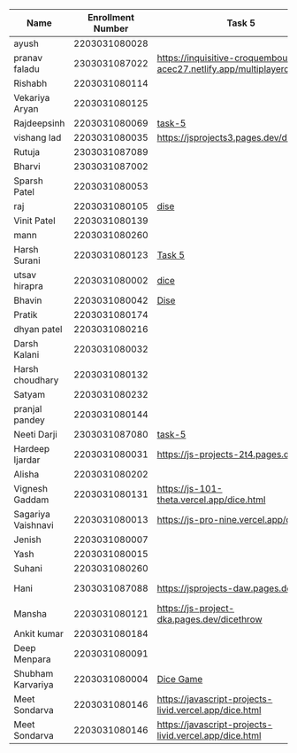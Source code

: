 | Name               | Enrollment Number | Task 5       | Task 6       | Github Repository |
|--------------------|-------------------|--------------|--------------|-------------------|
| ayush              | 2203031080028     |              |              |                   |
| pranav faladu      | 2303031087022     | https://inquisitive-croquembouche-acec27.netlify.app/multiplayerdicegame | https://inquisitive-croquembouche-acec27.netlify.app/converter |https://github.com/PranavFaladu/JSprojects |
| Rishabh            | 2203031080114     |              |              |                   |
| Vekariya Aryan     | 2203031080125     |              |              |                   |
| Rajdeepsinh        | 2203031080069     | [task-5](https://jsproject-nu.vercel.app/Dice.html) |[task-6](https://jsproject-nu.vercel.app/converter.html)|[GitHub](https://github.com/Rajdeepsinh1410/JSPROJECT/tree/js-task34)                   |
| vishang lad        | 2203031080035     |https://jsprojects3.pages.dev/dice | https://jsprojects3.pages.dev/converter | https://github.com/vishangl/JSprojects                  |
| Rutuja             | 2303031087089     |              |              |                   |
| Bharvi             | 2303031087002     |              |              |                   |
| Sparsh Patel       | 2203031080053     |              |              |                   |
| raj                | 2203031080105     |[dise](https://js-five-beta.vercel.app/task%205/index.html)|[Converter](https://js-five-beta.vercel.app/Task%206/index.html)|[Github](https://github.com/RajPatel08/JS)|
| Vinit Patel        | 2203031080139     |              |              |                   |
| mann               | 2203031080260     |              |              |                   |
| Harsh Surani       | 2203031080123     | [Task 5](https://2203031080123-assignment-6.netlify.app/dice%20throw%20game)             | [Task 6](https://2203031080123-assignment-6.netlify.app/lol)             | [GitHub Repository](https://github.com/suraniharsh/Assignments/tree/Assignment-6)                  |
| utsav hirapra      | 2203031080002     | [dice](https://js-eosin.vercel.app/dice.html) | [converter](https://js-eosin.vercel.app/conveter.html) |  [github](https://github.com/utsav1213/JS)  |
| Bhavin             | 2203031080042     |[Dise](https://jstasks.vercel.app/task%205/index.html)| [Converter](https://jstasks.vercel.app/Task%206/index.html)| [GItHUB](https://github.com/bhavinSOL/JS_task) |
| Pratik             | 2203031080174     |              |              |                   |
| dhyan patel        | 2203031080216     |              |              |                   |
| Darsh Kalani       | 2203031080032     |              |              |                   |
| Harsh choudhary    | 2203031080132     |              |              |                   |
| Satyam             | 2203031080232     |              |              |                   |
| pranjal pandey     | 2203031080144     |              |              |                   |
| Neeti Darji        | 2303031087080     | [task-5](https://jsprojects-6m1.pages.dev/Dice) | [task-6](https://jsprojects-6m1.pages.dev/converter) | https://github.com/Neetidarji/Jsprojects |
| Hardeep Ijardar | 2203031080031 | https://js-projects-2t4.pages.dev/dice | https://js-projects-2t4.pages.dev/converter | https://github.com/HardeepIjardar/JS-Projects |
| Alisha             | 2203031080202     |              |              |                   |
| Vignesh Gaddam     | 2203031080131     |  https://js-101-theta.vercel.app/dice.html      | https://js-101-theta.vercel.app/convertor.html       | https://github.com/mrvigneshgaddam/JS101 |
| Sagariya Vaishnavi | 2203031080013     | https://js-pro-nine.vercel.app/dice.html | https://js-pro-nine.vercel.app/converter.html |     https://github.com/sagariyavaishnavi/js_pro |
| Jenish             | 2203031080007     |              |              |                   |
| Yash               | 2203031080015     |              |              |                   |
| Suhani             | 2203031080260     |              |              |                   |
| Hani               | 2303031087088     |https://jsprojects-daw.pages.dev/dice|https://jsprojects-daw.pages.dev/dynamic|https://github.com/hanivaghani/JSprojects|
| Mansha             | 2203031080121     | https://js-project-dka.pages.dev/dicethrow | https://js-project-dka.pages.dev/tempconverter |https://github.com/mansha-6/JS-Project|
| Ankit kumar        | 2203031080184     |              |              |                   |
| Deep Menpara       | 2203031080091     |              |              |                   |
| Shubham Karvariya  | 2203031080004     | [Dice Game](https://marvelous-pony-d1462f.netlify.app/dice/)|[Converter](https://marvelous-pony-d1462f.netlify.app/task6/)|[Github](https://github.com/5hubhm/J_S)|
| Meet Sondarva      | 2203031080146     | https://javascript-projects-livid.vercel.app/dice.html | https://javascript-projects-livid.vercel.app/converter.html | https://github.com/meetsondarva/javascript_projects |
| Meet Sondarva      | 2203031080146   |  https://javascript-projects-livid.vercel.app/dice.html |  https://javascript-projects-livid.vercel.app/converter.html |  https://github.com/meetsondarva/javascript_projects |
